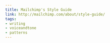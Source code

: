 ```yaml
---
title: Mailchimp's Style Guide
link: http://mailchimp.com/about/style-guide/
tags:
- writing
- voiceandtone
- patterns
---
```

